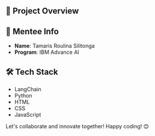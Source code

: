 ## 🚀 Project Overview

## 🚀 Mentee Info

- **Name**: Tamaris Roulina Silitonga
- **Program**: IBM Advance AI
  
## 🛠️ Tech Stack

- LangChain
- Python
- HTML
- CSS
- JavaScript

Let's collaborate and innovate together! Happy coding! 😊
